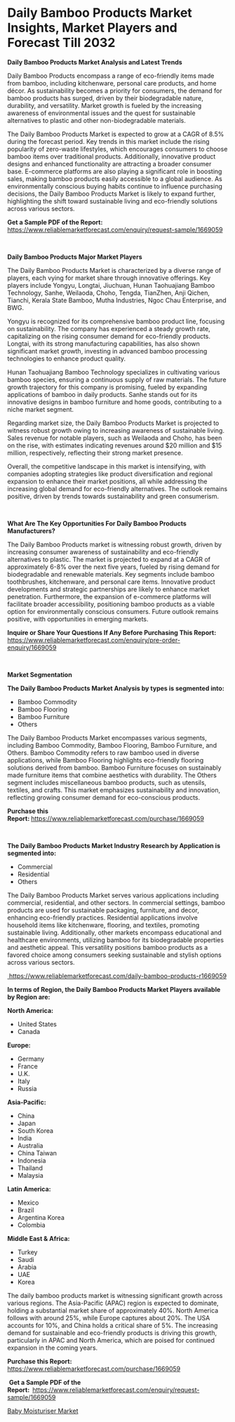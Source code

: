 <p><h1>Daily Bamboo Products Market Insights, Market Players and Forecast Till 2032</h1></p><p><strong>Daily Bamboo Products Market Analysis and Latest Trends</strong></p>
<p><p>Daily Bamboo Products encompass a range of eco-friendly items made from bamboo, including kitchenware, personal care products, and home décor. As sustainability becomes a priority for consumers, the demand for bamboo products has surged, driven by their biodegradable nature, durability, and versatility. Market growth is fueled by the increasing awareness of environmental issues and the quest for sustainable alternatives to plastic and other non-biodegradable materials.</p><p>The Daily Bamboo Products Market is expected to grow at a CAGR of 8.5% during the forecast period. Key trends in this market include the rising popularity of zero-waste lifestyles, which encourages consumers to choose bamboo items over traditional products. Additionally, innovative product designs and enhanced functionality are attracting a broader consumer base. E-commerce platforms are also playing a significant role in boosting sales, making bamboo products easily accessible to a global audience. As environmentally conscious buying habits continue to influence purchasing decisions, the Daily Bamboo Products Market is likely to expand further, highlighting the shift toward sustainable living and eco-friendly solutions across various sectors.</p></p>
<p><strong>Get a Sample PDF of the Report:&nbsp;</strong> <a href="https://www.reliablemarketforecast.com/enquiry/request-sample/1669059?utm_campaign=2400&utm_medium=2&utm_source=Github&utm_content=ia&utm_term=10022025&utm_id=daily-bamboo-products">https://www.reliablemarketforecast.com/enquiry/request-sample/1669059</a></p>
<p>&nbsp;</p>
<p><strong>Daily Bamboo Products Major Market Players</strong></p>
<p><p>The Daily Bamboo Products Market is characterized by a diverse range of players, each vying for market share through innovative offerings. Key players include Yongyu, Longtai, Jiuchuan, Hunan Taohuajiang Bamboo Technology, Sanhe, Weilaoda, Choho, Tengda, TianZhen, Anji Qichen, Tianchi, Kerala State Bamboo, Mutha Industries, Ngoc Chau Enterprise, and BWG.</p><p>Yongyu is recognized for its comprehensive bamboo product line, focusing on sustainability. The company has experienced a steady growth rate, capitalizing on the rising consumer demand for eco-friendly products. Longtai, with its strong manufacturing capabilities, has also shown significant market growth, investing in advanced bamboo processing technologies to enhance product quality.</p><p>Hunan Taohuajiang Bamboo Technology specializes in cultivating various bamboo species, ensuring a continuous supply of raw materials. The future growth trajectory for this company is promising, fueled by expanding applications of bamboo in daily products. Sanhe stands out for its innovative designs in bamboo furniture and home goods, contributing to a niche market segment.</p><p>Regarding market size, the Daily Bamboo Products Market is projected to witness robust growth owing to increasing awareness of sustainable living. Sales revenue for notable players, such as Weilaoda and Choho, has been on the rise, with estimates indicating revenues around $20 million and $15 million, respectively, reflecting their strong market presence.</p><p>Overall, the competitive landscape in this market is intensifying, with companies adopting strategies like product diversification and regional expansion to enhance their market positions, all while addressing the increasing global demand for eco-friendly alternatives. The outlook remains positive, driven by trends towards sustainability and green consumerism.</p></p>
<p>&nbsp;</p>
<p><strong>What Are The Key Opportunities For Daily Bamboo Products Manufacturers?</strong></p>
<p><p>The Daily Bamboo Products market is witnessing robust growth, driven by increasing consumer awareness of sustainability and eco-friendly alternatives to plastic. The market is projected to expand at a CAGR of approximately 6-8% over the next five years, fueled by rising demand for biodegradable and renewable materials. Key segments include bamboo toothbrushes, kitchenware, and personal care items. Innovative product developments and strategic partnerships are likely to enhance market penetration. Furthermore, the expansion of e-commerce platforms will facilitate broader accessibility, positioning bamboo products as a viable option for environmentally conscious consumers. Future outlook remains positive, with opportunities in emerging markets.</p></p>
<p><strong>Inquire or Share Your Questions If Any Before Purchasing This Report:</strong> <a href="https://www.reliablemarketforecast.com/enquiry/pre-order-enquiry/1669059?utm_campaign=2400&utm_medium=2&utm_source=Github&utm_content=ia&utm_term=10022025&utm_id=daily-bamboo-products">https://www.reliablemarketforecast.com/enquiry/pre-order-enquiry/1669059</a></p>
<p>&nbsp;</p>
<p><strong>Market Segmentation</strong></p>
<p><strong>The Daily Bamboo Products Market Analysis by types is segmented into:</strong></p>
<p><ul><li>Bamboo Commodity</li><li>Bamboo Flooring</li><li>Bamboo Furniture</li><li>Others</li></ul></p>
<p><p>The Daily Bamboo Products Market encompasses various segments, including Bamboo Commodity, Bamboo Flooring, Bamboo Furniture, and Others. Bamboo Commodity refers to raw bamboo used in diverse applications, while Bamboo Flooring highlights eco-friendly flooring solutions derived from bamboo. Bamboo Furniture focuses on sustainably made furniture items that combine aesthetics with durability. The Others segment includes miscellaneous bamboo products, such as utensils, textiles, and crafts. This market emphasizes sustainability and innovation, reflecting growing consumer demand for eco-conscious products.</p></p>
<p><strong>Purchase this Report:&nbsp;</strong><a href="https://www.reliablemarketforecast.com/purchase/1669059?utm_campaign=2400&utm_medium=2&utm_source=Github&utm_content=ia&utm_term=10022025&utm_id=daily-bamboo-products">https://www.reliablemarketforecast.com/purchase/1669059</a></p>
<p>&nbsp;</p>
<p><strong>The Daily Bamboo Products Market Industry Research by Application is segmented into:</strong></p>
<p><ul><li>Commercial</li><li>Residential</li><li>Others</li></ul></p>
<p><p>The Daily Bamboo Products Market serves various applications including commercial, residential, and other sectors. In commercial settings, bamboo products are used for sustainable packaging, furniture, and decor, enhancing eco-friendly practices. Residential applications involve household items like kitchenware, flooring, and textiles, promoting sustainable living. Additionally, other markets encompass educational and healthcare environments, utilizing bamboo for its biodegradable properties and aesthetic appeal. This versatility positions bamboo products as a favored choice among consumers seeking sustainable and stylish options across various sectors.</p></p>
<p><a href="https://www.reliablemarketforecast.com/daily-bamboo-products-r1669059?utm_campaign=2400&utm_medium=2&utm_source=Github&utm_content=ia&utm_term=10022025&utm_id=daily-bamboo-products">&nbsp;https://www.reliablemarketforecast.com/daily-bamboo-products-r1669059</a></p>
<p><strong>In terms of Region, the Daily Bamboo Products Market Players available by Region are:</strong></p>
<p>
    <p> <strong> North America: </strong>
        <ul>
            <li>United States</li>
            <li>Canada</li>
        </ul>
        </p> 
    <p> <strong> Europe: </strong>
        <ul>
            <li>Germany</li>
            <li>France</li>
            <li>U.K.</li>
            <li>Italy</li>
            <li>Russia</li>
        </ul>
        </p> 
    <p> <strong> Asia-Pacific: </strong>
        <ul>
            <li>China</li>
            <li>Japan</li>
            <li>South Korea</li>
            <li>India</li>
            <li>Australia</li>
            <li>China Taiwan</li>
            <li>Indonesia</li>
            <li>Thailand</li>
            <li>Malaysia</li>
        </ul>
        </p> 
    <p> <strong> Latin America: </strong>
        <ul>
            <li>Mexico</li>
            <li>Brazil</li>
            <li>Argentina Korea</li>
            <li>Colombia</li>
        </ul>
        </p> 
    <p> <strong> Middle East & Africa: </strong>
        <ul>
            <li>Turkey</li>
            <li>Saudi</li>
            <li>Arabia</li>
            <li>UAE</li>
            <li>Korea</li>
        </ul>
    </p>
    </p>
<p><p>The daily bamboo products market is witnessing significant growth across various regions. The Asia-Pacific (APAC) region is expected to dominate, holding a substantial market share of approximately 40%. North America follows with around 25%, while Europe captures about 20%. The USA accounts for 10%, and China holds a critical share of 5%. The increasing demand for sustainable and eco-friendly products is driving this growth, particularly in APAC and North America, which are poised for continued expansion in the coming years.</p></p>
<p><strong>Purchase this Report: </strong><a href="https://www.reliablemarketforecast.com/purchase/1669059?utm_campaign=2400&utm_medium=2&utm_source=Github&utm_content=ia&utm_term=10022025&utm_id=daily-bamboo-products">https://www.reliablemarketforecast.com/purchase/1669059</a></p>
<p>&nbsp;<strong>Get a Sample PDF of the Report:&nbsp;&nbsp;</strong><a href="https://www.reliablemarketforecast.com/enquiry/request-sample/1669059?utm_campaign=2400&utm_medium=2&utm_source=Github&utm_content=ia&utm_term=10022025&utm_id=daily-bamboo-products">https://www.reliablemarketforecast.com/enquiry/request-sample/1669059</a></p>
<p><strong></strong></p>
<p><p><a href="https://github.com/barnickclara79/Market-Research-Report-List-1/blob/main/baby-moisturiser-market.md?utm_campaign=2400&utm_medium=2&utm_source=Github&utm_content=ia&utm_term=10022025&utm_id=daily-bamboo-products">Baby Moisturiser Market</a></p></p>